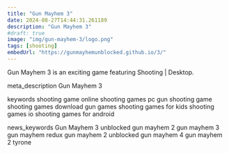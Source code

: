 ```yaml
---
title: "Gun Mayhem 3"
date: 2024-08-27T14:44:31.261189
description: "Gun Mayhem 3"
#draft: true
image: "img/gun-mayhem-3/logo.png"
tags: [shooting]
embedUrl: "https://gunmayhemunblocked.github.io/3/"
---
```


Gun Mayhem 3 is an exciting game featuring Shooting | Desktop.

meta_description
Gun Mayhem 3


keywords
shooting game online shooting games pc gun shooting game shooting games download gun games shooting games for kids shooting games io shooting games for android


news_keywords
Gun Mayhem 3 unblocked gun mayhem 2 gun mayhem 3 gun mayhem redux gun mayhem 2 unblocked gun mayhem 4 gun mayhem 2 tyrone
